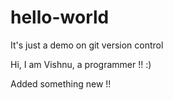 # hello-world
It's just a demo on git version control


Hi, I am Vishnu, a programmer !! :)

Added something new !!
